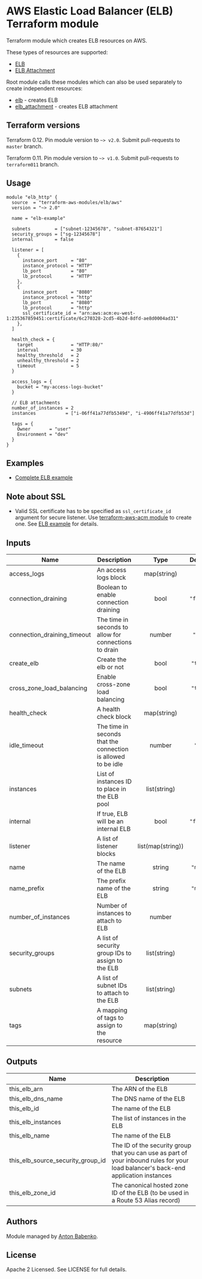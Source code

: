 # AWS Elastic Load Balancer (ELB) Terraform module

Terraform module which creates ELB resources on AWS.

These types of resources are supported:

* [ELB](https://www.terraform.io/docs/providers/aws/r/elb.html)
* [ELB Attachment](https://www.terraform.io/docs/providers/aws/r/elb_attachment.html)

Root module calls these modules which can also be used separately to create independent resources:

* [elb](https://github.com/terraform-aws-modules/terraform-aws-elb/tree/master/modules/elb) - creates ELB
* [elb_attachment](https://github.com/terraform-aws-modules/terraform-aws-elb/tree/master/modules/elb_attachment) - creates ELB attachment

## Terraform versions

Terraform 0.12. Pin module version to `~> v2.0`. Submit pull-requests to `master` branch.

Terraform 0.11. Pin module version to `~> v1.0`. Submit pull-requests to `terraform011` branch.

## Usage

```hcl
module "elb_http" {
  source  = "terraform-aws-modules/elb/aws"
  version = "~> 2.0"

  name = "elb-example"

  subnets         = ["subnet-12345678", "subnet-87654321"]
  security_groups = ["sg-12345678"]
  internal        = false

  listener = [
    {
      instance_port     = "80"
      instance_protocol = "HTTP"
      lb_port           = "80"
      lb_protocol       = "HTTP"
    },
    {
      instance_port     = "8080"
      instance_protocol = "http"
      lb_port           = "8080"
      lb_protocol       = "http"
      ssl_certificate_id = "arn:aws:acm:eu-west-1:235367859451:certificate/6c270328-2cd5-4b2d-8dfd-ae8d0004ad31"
    },
  ]

  health_check = {
    target              = "HTTP:80/"
    interval            = 30
    healthy_threshold   = 2
    unhealthy_threshold = 2
    timeout             = 5
  }

  access_logs = {
    bucket = "my-access-logs-bucket"
  }

  // ELB attachments
  number_of_instances = 2
  instances           = ["i-06ff41a77dfb5349d", "i-4906ff41a77dfb53d"]
  
  tags = {
    Owner       = "user"
    Environment = "dev"
  }
}
```

## Examples

* [Complete ELB example](https://github.com/terraform-aws-modules/terraform-aws-elb/tree/master/examples/complete)

## Note about SSL

* Valid SSL certificate has to be specified as `ssl_certificate_id` argument for secure listener. Use [terraform-aws-acm module](https://github.com/terraform-aws-modules/terraform-aws-acm) to create one. See [ELB example](https://github.com/terraform-aws-modules/terraform-aws-elb/blob/master/examples/complete/main.tf) for details.

<!-- BEGINNING OF PRE-COMMIT-TERRAFORM DOCS HOOK -->
## Inputs

| Name | Description | Type | Default | Required |
|------|-------------|:----:|:-----:|:-----:|
| access\_logs | An access logs block | map(string) | `{}` | no |
| connection\_draining | Boolean to enable connection draining | bool | `"false"` | no |
| connection\_draining\_timeout | The time in seconds to allow for connections to drain | number | `"300"` | no |
| create\_elb | Create the elb or not | bool | `"true"` | no |
| cross\_zone\_load\_balancing | Enable cross-zone load balancing | bool | `"true"` | no |
| health\_check | A health check block | map(string) | n/a | yes |
| idle\_timeout | The time in seconds that the connection is allowed to be idle | number | `"60"` | no |
| instances | List of instances ID to place in the ELB pool | list(string) | `[]` | no |
| internal | If true, ELB will be an internal ELB | bool | `"false"` | no |
| listener | A list of listener blocks | list(map(string)) | n/a | yes |
| name | The name of the ELB | string | `"null"` | no |
| name\_prefix | The prefix name of the ELB | string | `"null"` | no |
| number\_of\_instances | Number of instances to attach to ELB | number | `"0"` | no |
| security\_groups | A list of security group IDs to assign to the ELB | list(string) | n/a | yes |
| subnets | A list of subnet IDs to attach to the ELB | list(string) | n/a | yes |
| tags | A mapping of tags to assign to the resource | map(string) | `{}` | no |

## Outputs

| Name | Description |
|------|-------------|
| this\_elb\_arn | The ARN of the ELB |
| this\_elb\_dns\_name | The DNS name of the ELB |
| this\_elb\_id | The name of the ELB |
| this\_elb\_instances | The list of instances in the ELB |
| this\_elb\_name | The name of the ELB |
| this\_elb\_source\_security\_group\_id | The ID of the security group that you can use as part of your inbound rules for your load balancer's back-end application instances |
| this\_elb\_zone\_id | The canonical hosted zone ID of the ELB (to be used in a Route 53 Alias record) |

<!-- END OF PRE-COMMIT-TERRAFORM DOCS HOOK -->

## Authors

Module managed by [Anton Babenko](https://github.com/antonbabenko).

## License

Apache 2 Licensed. See LICENSE for full details.
